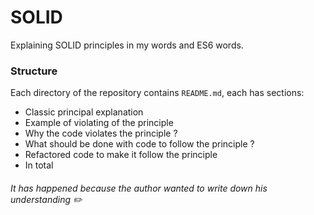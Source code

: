 # SOLID

Explaining SOLID principles in my words and ES6 words.

### Structure

Each directory of the repository contains `README.md`, each has sections:

- Classic principal explanation
- Example of violating of the principle
- Why the code violates the principle ?
- What should be done with code to follow the principle ?
- Refactored code to make it follow the principle
- In total

###### It has happened because the author wanted to write down his understanding :pencil2:
